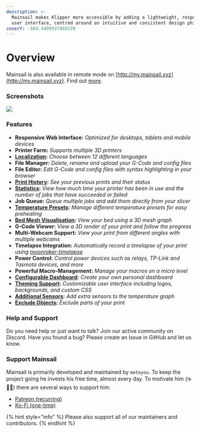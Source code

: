 ```yaml
---
description: >-
  Mainsail makes Klipper more accessible by adding a lightweight, responsive web
  user interface, centred around an intuitive and consistent design philosophy.
coverY: -569.4409937888199
---
```


# Overview

Mainsail is also available in remote mode on [http://my.mainsail.xyz](http://my.mainsail.xyz). Find out [more](https://docs.mainsail.xyz/setup#mymainsailxyz).

### Screenshots <a href="#screenshots" id="screenshots"></a>

![](https://docs.mainsail.xyz/assets/img/screenshot.png)

### Features <a href="#features" id="features"></a>

* **Responsive Web Interface:** _Optimized for desktops, tablets and mobile devices_
* **Printer Farm:** _Supports multiple 3D printers_
* [**Localization**](https://docs.mainsail.xyz/features/localization)**:** _Choose between 12 different languages_
* **File Manager:** _Delete, rename and upload your G-Code and config files_
* **File Editor:** _Edit G-Code and config files with syntax highlighting in your browser_
* [**Print History**](https://docs.mainsail.xyz/features/history)**:** _See your previous prints and their status_
* [**Statistics**](https://docs.mainsail.xyz/features/history)**:** _View how much time your printer has been in use and the number of jobs that have succeeded or failed_
* **Job Queue:** _Queue multiple jobs and add them directly from your slicer_
* [**Temperature Presets**](https://docs.mainsail.xyz/features/presets)**:** _Manage different temperature presets for easy preheating_
* [**Bed Mesh Visualisation**](https://docs.mainsail.xyz/features/bedmesh)**:** _View your bed using a 3D mesh graph_
* **G-Code Viewer:** _View a 3D render of your print and follow the progress_
* **Multi-Webcam Support:** _View your print from different angles with multiple webcams_
* **Timelapse Integration:** _Automatically record a timelapse of your print using_ [_moonraker-timelapse_](https://github.com/mainsail-crew/moonraker-timelapse)
* **Power Control:** _Control power devices such as relays, TP-Link and Tasmota devices, and more_
* **Powerful Macro-Management:** _Manage your macros on a micro level_
* [**Configurable Dashboard**](https://docs.mainsail.xyz/features/dashboard-organisation)**:** _Create your own personal dashboard_
* [**Theming Support**](https://docs.mainsail.xyz/features/theming)**:** _Customizable user interface including logos, backgrounds, and custom CSS_
* [**Additional Sensors**](https://docs.mainsail.xyz/quicktips/additional-sensors)**:** _Add extra sensors to the temperature graph_
* [**Exclude Objects**](https://docs.mainsail.xyz/features/exclude\_objects)**:** _Exclude parts of your print_

### Help and Support <a href="#help-and-support" id="help-and-support"></a>

Do you need help or just want to talk? Join our active community on Discord. Have you found a bug? Please create an Issue in GitHub and let us know.



### Support Mainsail <a href="#support-mainsail" id="support-mainsail"></a>

Mainsail is primarily developed and maintained by `meteyou`. To keep the project going he invests his free time, almost every day. To motivate him (☕🍺😜) there are several ways to support him:

* [Patreon (recurring)](https://patreon.com/meteyou)
* [Ko-Fi (one-time)](https://ko-fi.com/mainsail)

{% hint style="info" %}
Please also support all of our maintainers and contributors.
{% endhint %}
